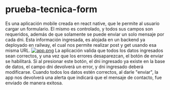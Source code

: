 # prueba-tecnica-form
Es una aplicación mobile creada en react native, que le permite al usuario cargar un formulario. El mismo es controlado, y todos sus campos son requeridos, además de  que solamente se puede enviar un solo mensaje por cada dni. Esta información ingresada, es alojada en un backend ya deployado en railway, el cual nos permite realizar post y get usando esa misma URL.
[![app.png](https://i.postimg.cc/90YNNYyr/app.png)](https://postimg.cc/rRzJDWnk)
La aplicación valida que todos los datos ingresados sean correctos, y una vez que los errores desaparezcan, el botón de enviar se habilitará. Si al presionar este botón, el dni ingresado ya existe en la base de datos, el campo dni devolverá un error, y dni ingresado deberá modificarse. Cuando todos los datos estén correctos, al darle "enviar", la app nos devolverá una alerta que indicará que el mensaje de contacto, fue enviado de manera exitosa.
